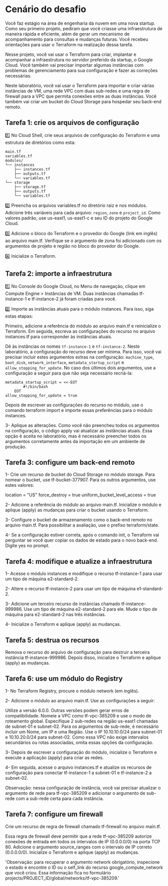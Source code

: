 # Cenário do desafio

Você faz estágio na área de engenharia da nuvem em uma nova startup.
Como seu primeiro projeto, pediram que você criasse uma infraestrutura
de maneira rápida e eficiente, além de gerar um mecanismo de acompanhamento
para consultas e mudanças futuras. Você recebeu orientações para usar o 
Terraform na realização dessa tarefa.

Nesse projeto, você vai usar o Terraform para criar, implantar e acompanhar
a infraestrutura no servidor preferido da startup, o Google Cloud. Você também
vai precisar importar algumas instâncias com problemas de gerenciamento para
sua configuração e fazer as correções necessárias.

Neste laboratório, você vai usar o Terraform para importar e criar várias
instâncias de VM, uma rede VPC com duas sub-redes e uma regra de firewall
para a VPC que permita conexões entre as duas instâncias. Você também vai
criar um bucket do Cloud Storage para hospedar seu back-end remoto.

## Tarefa 1: crie os arquivos de configuração

1️⃣ No Cloud Shell, crie seus arquivos de configuração do Terraform e uma estrutura de diretórios como esta:
```
main.tf
variables.tf
modules/
└── instances
    ├── instances.tf
    ├── outputs.tf
    └── variables.tf
└── storage
    ├── storage.tf
    ├── outputs.tf
    └── variables.tf
```
2️⃣ Preencha os arquivos variables.tf no diretório raiz e nos módulos.
Adicione três variáveis para cada arquivo: ```region```, ```zone``` e ```project_id```.
Como valores padrão, use us-east1, us-east1-c e seu ID do projeto do Google Cloud.

3️⃣ Adicione o bloco do Terraform e o provedor do Google (link em inglês) ao arquivo main.tf.
Verifique se o argumento de zona foi adicionado com os argumentos de projeto e região no bloco do provedor do Google.

4️⃣ Inicialize o Terraform.

## Tarefa 2: importe a infraestrutura

1️⃣ No Console do Google Cloud, no Menu de navegação, clique em Compute Engine > Instâncias de VM.
Duas instâncias chamadas tf-instance-1 e tf-instance-2 já foram criadas para você.

2️⃣ Importe as instâncias atuais para o módulo instances. Para isso, siga estas etapas:

Primeiro, adicione a referência do módulo ao arquivo main.tf e reinicialize o Terraform.
Em seguida, escreva as configurações do recurso no arquivo instances.tf para corresponder às instâncias atuais.

Dê às instâncias os nomes ```tf-instance-1``` e ```tf-instance-2```.
Neste laboratório, a configuração do recurso deve ser mínima.
Para isso, você vai precisar incluir estes argumentos extras na configuração:
```machine_type```, ```boot_disk```, ```network_interface```, ```metadata_startup_script``` e ```allow_stopping_for_update```.
No caso dos últimos dois argumentos, use a configuração a seguir para que não seja necessário recriá-la:
```
metadata_startup_script = <<-EOT
        #!/bin/bash
    EOT
allow_stopping_for_update = true
```
Depois de escrever as configurações do recurso no módulo, 
use o comando terraform import e importe essas preferências para o módulo instances.

3- Aplique as alterações. Como você não preencheu todos os argumentos na configuração, 
o código apply vai atualizar as instâncias atuais. Essa opção é aceita no laboratório, 
mas é necessário preencher todos os argumentos corretamente antes da importação em um ambiente de produção.

## Tarefa 3: configure um back-end remoto

1- Crie um recurso de bucket do Cloud Storage no módulo storage.
Para nomear o bucket, use tf-bucket-377907.
Para os outros argumentos, use estes valores:

location = "US"
force_destroy = true
uniform_bucket_level_access = true

2- Adicione a referência do módulo ao arquivo main.tf.
Inicialize o módulo e aplique (apply) as mudanças para criar o bucket usando o Terraform.

3- Configure o bucket de armazenamento como o back-end remoto no arquivo main.tf.
Para possibilitar a avaliação, use o prefixo terraform/state.

4- Se a configuração estiver correta, após o comando init, 
o Terraform vai perguntar se você quer copiar os dados de estado para o novo back-end.
Digite yes no prompt.

## Tarefa 4: modifique e atualize a infraestrutura

1- Acesse o módulo instances e modifique o recurso tf-instance-1 para usar um tipo de máquina e2-standard-2.

2- Altere o recurso tf-instance-2 para usar um tipo de máquina e1-standard-2.

3- Adicione um terceiro recurso de instâncias chamado tf-instance-999986. Use um tipo de máquina e2-standard-2 para ele. Mude o tipo de máquina para e2-standard-2 nas três instâncias.

4- Inicialize o Terraform e aplique (apply) as mudanças.

## Tarefa 5: destrua os recursos

Remova o recurso do arquivo de configuração para destruir a terceira instância tf-instance-999986.
Depois disso, inicialize o Terraform e aplique (apply) as mudanças.

## Tarefa 6: use um módulo do Registry

1- No Terraform Registry, procure o módulo network (em inglês).

2- Adicione o módulo ao arquivo main.tf. Use as configurações a seguir:

Utilize a versão 6.0.0. Outras versões podem gerar erros de compatibilidade.
Nomeie a VPC como tf-vpc-385209 e use o modo de roteamento global.
Especifique 2 sub-redes na região us-east1 chamadas de subnet-01 e subnet-02. Para os argumentos de sub-rede, é necessário incluir um Nome, um IP e uma Região.
Use o IP 10.10.10.0/24 para subnet-01 e 10.10.20.0/24 para subnet-02.
Como essa VPC não exige intervalos secundários ou rotas associadas, omita essas opções da configuração.

3- Depois de escrever a configuração do módulo, inicialize o Terraform e execute a aplicação (apply) para criar as redes.

4- Em seguida, acesse o arquivo instances.tf e atualize os recursos de configuração para conectar tf-instance-1 a subnet-01 e tf-instance-2 a subnet-02.

Observação: nessa configuração de instância, você vai precisar atualizar o argumento de rede para tf-vpc-385209 e adicionar o argumento de sub-rede com a sub-rede certa para cada instância.

## Tarefa 7: configure um firewall

Crie um recurso de regra de firewall chamado tf-firewall no arquivo main.tf.

Essa regra de firewall deve permitir que a rede tf-vpc-385209 autorize conexões de entrada em todos os intervalos de IP (0.0.0.0/0) na porta TCP 80.
Adicione o argumento source_ranges com o intervalo de IP correto (0.0.0.0/0).
Inicialize o Terraform e aplique (apply) as mudanças.

'Observação: para recuperar o argumento network obrigatório, 
inspecione o estado e encontre o ID ou o self_link do recurso google_compute_network que você criou.
Essa informação fica no formulário projects/PROJECT_ID/global/networks/tf-vpc-385209.'
